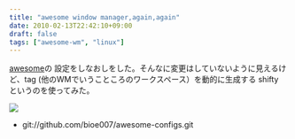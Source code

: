 ```yaml
---
title: "awesome window manager,again,again"
date: 2010-02-13T22:42:10+09:00
draft: false
tags: ["awesome-wm", "linux"]
---
```

[awesome](http://awesome.naquadah.org/)の
設定をしなおしをした。そんなに変更はしていないように見えるけど、tag (他のWMでいうこところのワークスペース）を動的に生成する shifty というのを使ってみた。

[![](http://www.lares.dti.ne.jp/~jargon/uploads/20100213-root_ss.png)](http://www.lares.dti.ne.jp/~jargon/uploads/20100213-root_ss.png)

* git://github.com/bioe007/awesome-configs.git
